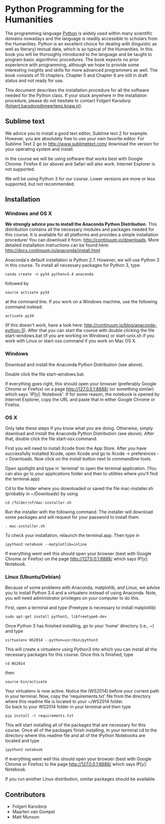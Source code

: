 # Python Programming for the Humanities

The programming language [Python](http://www.python.org) is widely used within many scientific domains nowadays and the language is readily accessible to scholars from the Humanities. Python is an excellent choice for dealing with (linguistic as well as literary) textual data, which is so typical of the Humanities. In this book you will be thoroughly introduced to the language and be taught to program basic algorithmic procedures. The book expects no prior experience with programming, although we hope to provide some interesting insights and skills for more advanced programmers as well. The book consists of 10 chapters. Chapter 5 and Chapter 6 are still in draft status and not ready for use.

This document describes the installation procedure for all the software needed for the Python class. If your stuck anywhere in the installation procedure, please do not hesitate to contact Folgert Karsdorp (folgert.karsdorp@meertens.knaw.nl).

## Sublime text

We advice you to install a good text editor, Sublime text 2 for example. However, you are absolutely free to use your own favorite editor. For Sublime Text 2 go to http://www.sublimetext.com/ download the version for your operating system and install.

In the course we will be using software that works best with Google Chrome. Firefox 6 (or above) and Safari will also work. Internet Explorer is not supported. 

We will be using Python 3 for our course. Lower versions are more or less supported, but not recommended.


## Installation
### Windows and OS X

**We strongly advice you to install the Anaconda Python Distribution.** This distribution contains all the necessary modules and packages needed for this course. It is available for all platforms and provides a simple installation procedure/ You can download it from: http://continuum.io/downloads. More detailed installation instructions can be found here: http://docs.continuum.io/anaconda/install.html 

Anaconda's default installation is Python 2.7. However, we will use Python 3 in this course. To install all necessary packages for Python 3, type 

    conda create -n py34 python=3.4 anaconda

followed by

    source activate py34

at the command line. If you work on a Windows machine, use the following command instead:

    activate py34

(If this doesn't work, have a look here: http://continuum.io/blog/anaconda-python-3). After that you can start the course with double clicking the file start-windows.bat (if you are working on Windows) or start-unix.sh if you work with Linux or start-osx.command if you work on Mac OS X.

### Windows
Download and install the Anaconda Python Distribution (see above).

Double click the file start-windows.bat.

If everything goes right, this should open your browser (preferably Google Chrome or Firefox) on a page http://127.0.0.1:8888/ (or something similar) which says `IP[y]: Notebook'. If for some reason, the notebook is opened by Internet Explorer, copy the URL and paste that in either Google Chrome or Firefox.

### OS X 
Only take these steps if you know what you are doing. Otherwise, simply download and install the Anaconda Python Distribution (see above). After that, double click the file start-osx.command.

First you will need to install Xcode from the App Store. After you have successfully installed Xcode, open Xcode and go to Xcode -> preferences -> Downloads. Now click on the install button next to commandline tools. 

Open spotlight and type in `terminal' to open the terminal application. (You can also go to your applications folder and then to utilities where you'll find the terminal.app)

Cd to the folder where you downloaded or saved the file mac-installer.sh (probably in ~/Downloads) by using

    cd /folder/of/mac-installer.sh 

Run the installer with the following command. The installer will download some packages and will request for your password to install them.

    . mac-installer.sh

To check your installation, relaunch the terminal.app. Then type in 

    ipython3 notebook --matplotlib=inline

If everything went well this should open your browser (best with Google Chrome or Firefox) on the page http://127.0.0.1:8888/ which says IP[y]: Notebook.

### Linux (Ubuntu/Debian)

Because of some problems with Anaconda, matplotlib, and Linux, we advise you to install Python 3.4 and a virtualenv instead of using Anaconda.
Note, you will need administrator privileges on your computer to do this.

First, open a terminal and type (Freetype is necessary to install matplotlib)

    sudo apt-get install python3, libfreetype6-dev
    
Once Python 3 has finished installing, go to your 'home' directory (i.e., ~) and type

    virtualenv WS2014 --python=usr/bin/python3
    
This will create a virtualenv using Python3 into which you can install all the necessary packages for this course.  Once this is finished, type

    cd WS2014
    
then

    source bin/activate
    
Your virtualenv is now active.  Notice the (WS2014) before your current path in your terminal.  Now, copy the 'requirements.txt' file from the directory where this readme file is located to your ~/WS2014 folder.  
Go back to your WS2014 folder in your terminal and then type

    pip install -r requirements.txt
    
This will start installing all of the packages that are necessary for this course.
Once all of the packages finish installing, in your terminal cd to the directory where this readme file and all of the IPython Notebooks are located and type

    ipython3 notebook

If everything went well this should open your browser (best with Google Chrome or Firefox) to the page http://127.0.0.1:8888/ which says IP[y]: Notebook.

If you run another Linux distribution, similar packages should be available.

## Contributors
- Folgert Karsdorp
- Maarten van Gompel
- Matt Munson
